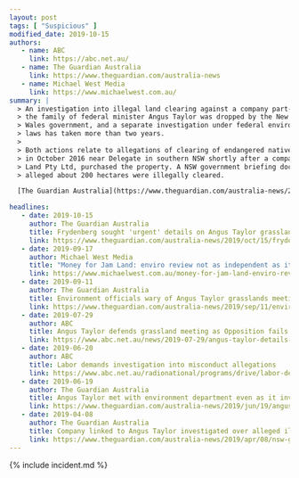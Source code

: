 ```yaml
---
layout: post
tags: [ "Suspicious" ]
modified_date: 2019-10-15
authors:
   - name: ABC
     link: https://abc.net.au/
   - name: The Guardian Australia
     link: https://www.theguardian.com/australia-news
   - name: Michael West Media
     link: https://www.michaelwest.com.au/
summary: |
  > An investigation into illegal land clearing against a company part-owned by
  > the family of federal minister Angus Taylor was dropped by the New South
  > Wales government, and a separate investigation under federal environmental
  > laws has taken more than two years.
  >
  > Both actions relate to allegations of clearing of endangered native grassland
  > in October 2016 near Delegate in southern NSW shortly after a company, Jam
  > Land Pty Ltd, purchased the property. A NSW government briefing document
  > alleged about 200 hectares were illegally cleared.

  [The Guardian Australia](https://www.theguardian.com/australia-news/2019/apr/08/nsw-government-abandoned-land-clearing-investigation-into-company-linked-to-angus-taylor)

headlines:
   - date: 2019-10-15
     author: The Guardian Australia
     title: Frydenberg sought 'urgent' details on Angus Taylor grasslands investigation
     link: https://www.theguardian.com/australia-news/2019/oct/15/frydenberg-sought-urgent-details-on-angus-taylor-grasslands-investigation
   - date: 2019-09-17
     author: Michael West Media
     title: "Money for Jam Land: enviro review not as independent as it’s Craik’ed up to be?"
     link: https://www.michaelwest.com.au/money-for-jam-land-enviro-review-not-as-independent-as-its-craiked-up-to-be/
   - date: 2019-09-11
     author: The Guardian Australia
     title: Environment officials wary of Angus Taylor grasslands meeting, emails show
     link: https://www.theguardian.com/australia-news/2019/sep/11/environment-officials-wary-of-angus-taylor-grasslands-meeting-emails-show
   - date: 2019-07-29
     author: ABC
     title: Angus Taylor defends grassland meeting as Opposition fails in push for Senate inquiry
     link: https://www.abc.net.au/news/2019-07-29/angus-taylor-details-links-to-private-companies-and-grasslands/11363214
   - date: 2019-06-20
     author: ABC
     title: Labor demands investigation into misconduct allegations
     link: https://www.abc.net.au/radionational/programs/drive/labor-demands-investigation-into-misconduct-allegations/11230746
   - date: 2019-06-19
     author: The Guardian Australia
     title: Angus Taylor met with environment department even as it investigated company he part-owns
     link: https://www.theguardian.com/australia-news/2019/jun/19/angus-taylor-met-environment-department-even-as-it-investigated-company-part-owns-alleged-illegal-land-clearing2019-06-19
   - date: 2019-04-08
     author: The Guardian Australia
     title: Company linked to Angus Taylor investigated over alleged illegal landclearing
     link: https://www.theguardian.com/australia-news/2019/apr/08/nsw-government-abandoned-land-clearing-investigation-into-company-linked-to-angus-taylor
---
```

{% include incident.md %}
